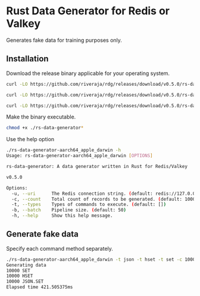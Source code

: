# Rust Data Generator for Redis or Valkey

Generates fake data for training purposes only.

## Installation

Download the release binary applicable for your operating system.

```bash
curl -LO https://github.com/riveraja/rdg/releases/download/v0.5.0/rs-data-generator-aarch64_apple_darwin
```

```bash
curl -LO https://github.com/riveraja/rdg/releases/download/v0.5.0/rs-data-generator-x86_64-apple-darwin
```

```bash
curl -LO https://github.com/riveraja/rdg/releases/download/v0.5.0/rs-data-generator-x86_64-unknown-linux-gnu
```

Make the binary executable.

```bash
chmod +x ./rs-data-generator*
```

Use the help option

```bash
./rs-data-generator-aarch64_apple_darwin -h
Usage: rs-data-generator-aarch64_apple_darwin [OPTIONS]

rs-data-generator: A data generator written in Rust for Redis/Valkey

v0.5.0

Options:
  -u, --uri      The Redis connection string. (default: redis://127.0.0.1:6379)
  -c, --count    Total count of records to be generated. (default: 1000)
  -t, --types    Types of commands to execute. (default: [])
  -b, --batch    Pipeline size. (default: 50)
  -h, --help     Show this help message.
```

## Generate fake data

Specify each command method separately.

```bash
./rs-data-generator-aarch64_apple_darwin -t json -t hset -t set -c 10000 -b 1000
Generating data
10000 SET
10000 HSET
10000 JSON.SET
Elapsed time 421.505375ms
```
